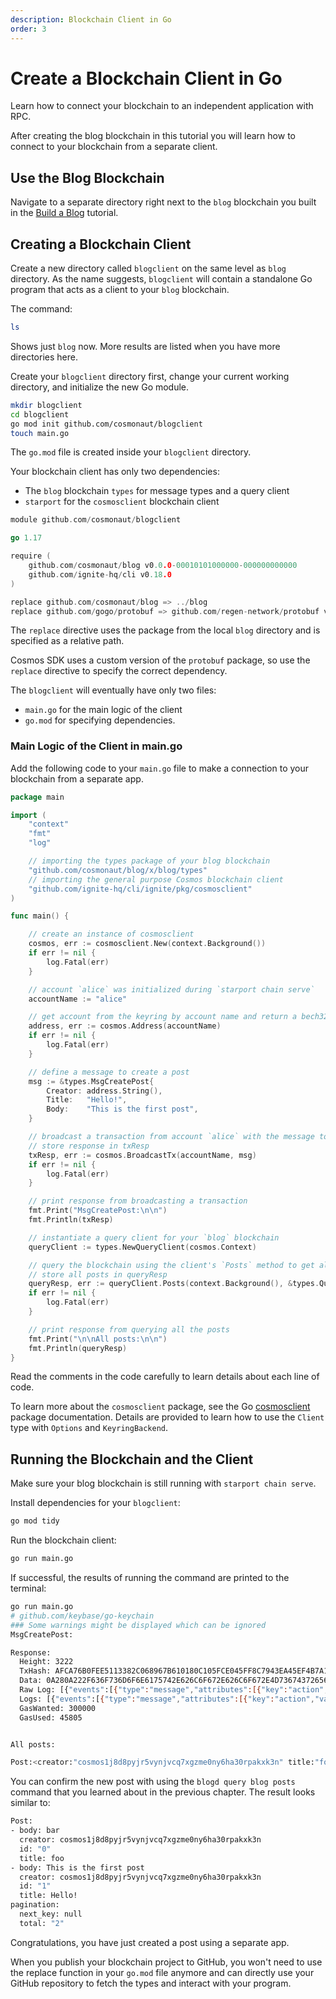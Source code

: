 ```yaml
---
description: Blockchain Client in Go
order: 3
---
```


# Create a Blockchain Client in Go

Learn how to connect your blockchain to an independent application with RPC.

After creating the blog blockchain in this tutorial you will learn how to connect to your blockchain from a separate client.

## Use the Blog Blockchain

Navigate to a separate directory right next to the `blog` blockchain you built in the [Build a Blog](index.md) tutorial.

## Creating a Blockchain Client

Create a new directory called `blogclient` on the same level as `blog` directory. As the name suggests, `blogclient` will contain a standalone Go program that acts as a client to your `blog` blockchain.

The command:

```bash
ls
```

Shows just `blog` now. More results are listed when you have more directories here.

Create your `blogclient` directory first, change your current working directory, and initialize the new Go module.

```bash
mkdir blogclient
cd blogclient
go mod init github.com/cosmonaut/blogclient
touch main.go
```

The `go.mod` file is created inside your `blogclient` directory.

Your blockchain client has only two dependencies: 

- The `blog` blockchain `types` for message types and a query client
- `starport` for the `cosmosclient` blockchain client

```go
module github.com/cosmonaut/blogclient

go 1.17

require (
	github.com/cosmonaut/blog v0.0.0-00010101000000-000000000000
	github.com/ignite-hq/cli v0.18.0
)

replace github.com/cosmonaut/blog => ../blog
replace github.com/gogo/protobuf => github.com/regen-network/protobuf v1.3.3-alpha.regen.1
```

The `replace` directive uses the package from the local `blog` directory and is specified as a relative path.

Cosmos SDK uses a custom version of the `protobuf` package, so use the `replace` directive to specify the correct dependency.

The `blogclient` will eventually have only two files: 

- `main.go` for the main logic of the client
- `go.mod` for specifying dependencies.

### Main Logic of the Client in main.go

Add the following code to your `main.go` file to make a connection to your blockchain from a separate app.

```go
package main

import (
	"context"
	"fmt"
	"log"

	// importing the types package of your blog blockchain
	"github.com/cosmonaut/blog/x/blog/types"
	// importing the general purpose Cosmos blockchain client
	"github.com/ignite-hq/cli/ignite/pkg/cosmosclient"
)

func main() {

	// create an instance of cosmosclient
	cosmos, err := cosmosclient.New(context.Background())
	if err != nil {
		log.Fatal(err)
	}

	// account `alice` was initialized during `starport chain serve`
	accountName := "alice"

	// get account from the keyring by account name and return a bech32 address
	address, err := cosmos.Address(accountName)
	if err != nil {
		log.Fatal(err)
	}

	// define a message to create a post
	msg := &types.MsgCreatePost{
		Creator: address.String(),
		Title:   "Hello!",
		Body:    "This is the first post",
	}

	// broadcast a transaction from account `alice` with the message to create a post
	// store response in txResp
	txResp, err := cosmos.BroadcastTx(accountName, msg)
	if err != nil {
		log.Fatal(err)
	}

	// print response from broadcasting a transaction
	fmt.Print("MsgCreatePost:\n\n")
	fmt.Println(txResp)

	// instantiate a query client for your `blog` blockchain
	queryClient := types.NewQueryClient(cosmos.Context)

	// query the blockchain using the client's `Posts` method to get all posts
	// store all posts in queryResp
	queryResp, err := queryClient.Posts(context.Background(), &types.QueryPostsRequest{})
	if err != nil {
		log.Fatal(err)
	}

	// print response from querying all the posts
	fmt.Print("\n\nAll posts:\n\n")
	fmt.Println(queryResp)
}
```

Read the comments in the code carefully to learn details about each line of code.

To learn more about the `cosmosclient` package, see the Go 
[cosmosclient](https://pkg.go.dev/github.com/ignite-hq/cli/ignite/pkg/cosmosclient) package documentation. Details are provided to learn how to use the `Client` type with `Options` and `KeyringBackend`.

## Running the Blockchain and the Client

Make sure your blog blockchain is still running with `starport chain serve`.

Install dependencies for your `blogclient`:

```bash
go mod tidy
```

Run the blockchain client:

```bash
go run main.go
```

If successful, the results of running the command are printed to the terminal:

```bash
go run main.go
# github.com/keybase/go-keychain
### Some warnings might be displayed which can be ignored
MsgCreatePost:

Response:
  Height: 3222
  TxHash: AFCA76B0FEE5113382C068967B610180C105FCE045FF8C7943EA45EF4B7A1E69
  Data: 0A280A222F636F736D6F6E6175742E626C6F672E626C6F672E4D7367437265617465506F737412020801
  Raw Log: [{"events":[{"type":"message","attributes":[{"key":"action","value":"CreatePost"}]}]}]
  Logs: [{"events":[{"type":"message","attributes":[{"key":"action","value":"CreatePost"}]}]}]
  GasWanted: 300000
  GasUsed: 45805


All posts:

Post:<creator:"cosmos1j8d8pyjr5vynjvcq7xgzme0ny6ha30rpakxk3n" title:"foo" body:"bar" > Post:<creator:"cosmos1j8d8pyjr5vynjvcq7xgzme0ny6ha30rpakxk3n" id:1 title:"Hello!" body:"This is the first post" > pagination:<total:2 > 
```

You can confirm the new post with using the `blogd query blog posts` command that you learned about in the previous chapter.
The result looks similar to:

```bash
Post:
- body: bar
  creator: cosmos1j8d8pyjr5vynjvcq7xgzme0ny6ha30rpakxk3n
  id: "0"
  title: foo
- body: This is the first post
  creator: cosmos1j8d8pyjr5vynjvcq7xgzme0ny6ha30rpakxk3n
  id: "1"
  title: Hello!
pagination:
  next_key: null
  total: "2"
```

Congratulations, you have just created a post using a separate app.

When you publish your blockchain project to GitHub, you won't need to use the replace function in your `go.mod` file anymore and can directly use your GitHub repository to fetch the types and interact with your program.
